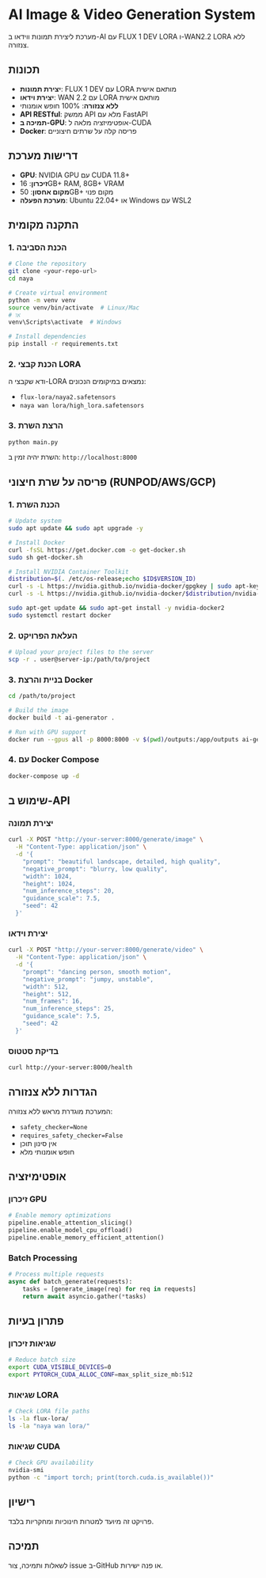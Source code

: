 # AI Image & Video Generation System

מערכת ליצירת תמונות ווידאו ב-AI עם FLUX 1 DEV LORA ו-WAN2.2 LORA ללא צנזורה.

## תכונות

- **יצירת תמונות**: FLUX 1 DEV עם LORA מותאם אישית
- **יצירת וידאו**: WAN 2.2 עם LORA מותאם אישית  
- **ללא צנזורה**: 100% חופש אומנותי
- **API RESTful**: ממשק API מלא עם FastAPI
- **תמיכה ב-GPU**: אופטימיזציה מלאה ל-CUDA
- **Docker**: פריסה קלה על שרתים חיצוניים

## דרישות מערכת

- **GPU**: NVIDIA GPU עם CUDA 11.8+
- **זיכרון**: 16GB+ RAM, 8GB+ VRAM
- **מקום אחסון**: 50GB+ מקום פנוי
- **מערכת הפעלה**: Ubuntu 22.04+ או Windows עם WSL2

## התקנה מקומית

### 1. הכנת הסביבה

```bash
# Clone the repository
git clone <your-repo-url>
cd naya

# Create virtual environment
python -m venv venv
source venv/bin/activate  # Linux/Mac
# או
venv\Scripts\activate  # Windows

# Install dependencies
pip install -r requirements.txt
```

### 2. הכנת קבצי LORA

ודא שקבצי ה-LORA נמצאים במיקומים הנכונים:
- `flux-lora/naya2.safetensors`
- `naya wan lora/high_lora.safetensors`

### 3. הרצת השרת

```bash
python main.py
```

השרת יהיה זמין ב: `http://localhost:8000`

## פריסה על שרת חיצוני (RUNPOD/AWS/GCP)

### 1. הכנת השרת

```bash
# Update system
sudo apt update && sudo apt upgrade -y

# Install Docker
curl -fsSL https://get.docker.com -o get-docker.sh
sudo sh get-docker.sh

# Install NVIDIA Container Toolkit
distribution=$(. /etc/os-release;echo $ID$VERSION_ID)
curl -s -L https://nvidia.github.io/nvidia-docker/gpgkey | sudo apt-key add -
curl -s -L https://nvidia.github.io/nvidia-docker/$distribution/nvidia-docker.list | sudo tee /etc/apt/sources.list.d/nvidia-docker.list

sudo apt-get update && sudo apt-get install -y nvidia-docker2
sudo systemctl restart docker
```

### 2. העלאת הפרויקט

```bash
# Upload your project files to the server
scp -r . user@server-ip:/path/to/project
```

### 3. בניית והרצת Docker

```bash
cd /path/to/project

# Build the image
docker build -t ai-generator .

# Run with GPU support
docker run --gpus all -p 8000:8000 -v $(pwd)/outputs:/app/outputs ai-generator
```

### 4. עם Docker Compose

```bash
docker-compose up -d
```

## שימוש ב-API

### יצירת תמונה

```bash
curl -X POST "http://your-server:8000/generate/image" \
  -H "Content-Type: application/json" \
  -d '{
    "prompt": "beautiful landscape, detailed, high quality",
    "negative_prompt": "blurry, low quality",
    "width": 1024,
    "height": 1024,
    "num_inference_steps": 20,
    "guidance_scale": 7.5,
    "seed": 42
  }'
```

### יצירת וידאו

```bash
curl -X POST "http://your-server:8000/generate/video" \
  -H "Content-Type: application/json" \
  -d '{
    "prompt": "dancing person, smooth motion",
    "negative_prompt": "jumpy, unstable",
    "width": 512,
    "height": 512,
    "num_frames": 16,
    "num_inference_steps": 25,
    "guidance_scale": 7.5,
    "seed": 42
  }'
```

### בדיקת סטטוס

```bash
curl http://your-server:8000/health
```

## הגדרות ללא צנזורה

המערכת מוגדרת מראש ללא צנזורה:

- `safety_checker=None`
- `requires_safety_checker=False`
- אין סינון תוכן
- חופש אומנותי מלא

## אופטימיזציה

### זיכרון GPU

```python
# Enable memory optimizations
pipeline.enable_attention_slicing()
pipeline.enable_model_cpu_offload()
pipeline.enable_memory_efficient_attention()
```

### Batch Processing

```python
# Process multiple requests
async def batch_generate(requests):
    tasks = [generate_image(req) for req in requests]
    return await asyncio.gather(*tasks)
```

## פתרון בעיות

### שגיאות זיכרון

```bash
# Reduce batch size
export CUDA_VISIBLE_DEVICES=0
export PYTORCH_CUDA_ALLOC_CONF=max_split_size_mb:512
```

### שגיאות LORA

```bash
# Check LORA file paths
ls -la flux-lora/
ls -la "naya wan lora/"
```

### שגיאות CUDA

```bash
# Check GPU availability
nvidia-smi
python -c "import torch; print(torch.cuda.is_available())"
```

## רישיון

פרויקט זה מיועד למטרות חינוכיות ומחקריות בלבד.

## תמיכה

לשאלות ותמיכה, צור issue ב-GitHub או פנה ישירות.
